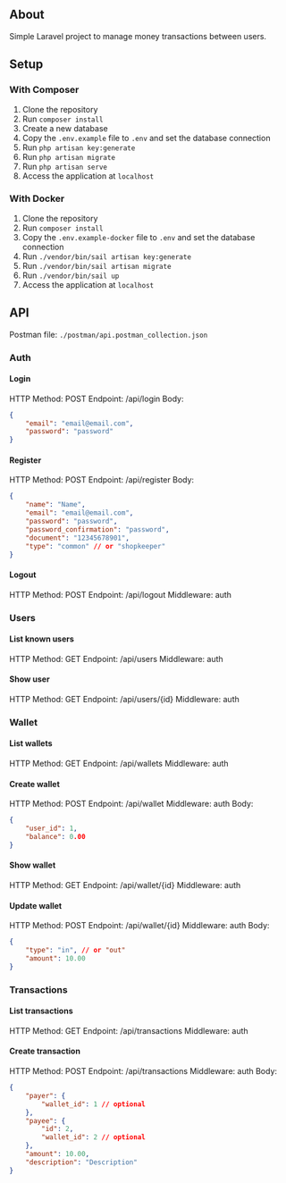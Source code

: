 ## About

Simple Laravel project to manage money transactions between users.

## Setup

### With Composer

1. Clone the repository
2. Run `composer install`
3. Create a new database
4. Copy the `.env.example` file to `.env` and set the database connection
5. Run `php artisan key:generate`
6. Run `php artisan migrate`
7. Run `php artisan serve`
8. Access the application at `localhost`

### With Docker

1. Clone the repository
2. Run `composer install`
3. Copy the `.env.example-docker` file to `.env` and set the database connection
4. Run `./vendor/bin/sail artisan key:generate`
5. Run `./vendor/bin/sail artisan migrate`
6. Run `./vendor/bin/sail up`
7. Access the application at `localhost`

## API

Postman file: `./postman/api.postman_collection.json`

### Auth

#### Login

HTTP Method: POST
Endpoint: /api/login
Body:
```json
{
    "email": "email@email.com",
    "password": "password"
}
```

#### Register

HTTP Method: POST
Endpoint: /api/register
Body:
```json
{
    "name": "Name",
    "email": "email@email.com",
    "password": "password",
    "password_confirmation": "password",
    "document": "12345678901",
    "type": "common" // or "shopkeeper"
}
```

#### Logout

HTTP Method: POST
Endpoint: /api/logout
Middleware: auth

### Users

#### List known users

HTTP Method: GET
Endpoint: /api/users
Middleware: auth

#### Show user

HTTP Method: GET
Endpoint: /api/users/{id}
Middleware: auth

### Wallet

#### List wallets

HTTP Method: GET
Endpoint: /api/wallets
Middleware: auth

#### Create wallet

HTTP Method: POST
Endpoint: /api/wallet
Middleware: auth
Body:
```json
{
    "user_id": 1,
    "balance": 0.00
}
```

#### Show wallet

HTTP Method: GET
Endpoint: /api/wallet/{id}
Middleware: auth

#### Update wallet

HTTP Method: POST
Endpoint: /api/wallet/{id}
Middleware: auth
Body:
```json
{
    "type": "in", // or "out"
    "amount": 10.00
}
```

### Transactions

#### List transactions

HTTP Method: GET
Endpoint: /api/transactions
Middleware: auth

#### Create transaction

HTTP Method: POST
Endpoint: /api/transactions
Middleware: auth
Body:
```json
{
    "payer": {
        "wallet_id": 1 // optional
    },
    "payee": {
        "id": 2,
        "wallet_id": 2 // optional
    },
    "amount": 10.00,
    "description": "Description"
}
```

